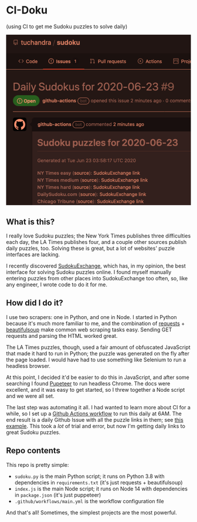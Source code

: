 # CI-Doku
(using CI to get me Sudoku puzzles to solve daily)

<img src="readme_img.png">

## What is this?
I really love Sudoku puzzles; the New York Times publishes three difficulties each day, the LA Times publishes four, and a couple other sources publish daily puzzles, too. Solving these is great, but a lot of websites' puzzle interfaces are lacking.

I recently discovered [SudokuExchange](https://sudokuexchange.com/), which has, in my opinion, the best interface for solving Sudoku puzzles online. I found myself manually entering puzzles from other places into SudokuExchange too often, so, like any engineer, I wrote code to do it for me.


## How did I do it?
I use two scrapers: one in Python, and one in Node. I started in Python because it's much more familiar to me, and the combination of [requests](https://requests.readthedocs.io/en/master/) + [beautifulsoup](https://www.crummy.com/software/BeautifulSoup/bs4/doc/) make common web scraping tasks easy. Sending GET requests and parsing the HTML worked great.

The LA Times puzzles, though, used a fair amount of obfuscated JavaScript that made it hard to run in Python; the puzzle was generated on the fly after the page loaded. I would have had to use something like Selenium to run a headless browser.

At this point, I decided it'd be easier to do this in JavaScript, and after some searching I found [Pupeteer](https://github.com/puppeteer/puppeteer) to run headless Chrome. The docs were excellent, and it was easy to get started, so I threw together a Node script and we were all set.

The last step was automating it all. I had wanted to learn more about CI for a while, so I set up a [Github Actions workflow](https://github.com/tuchandra/sudoku/actions) to run this daily at 6AM. The end result is a daily Github Issue with all the puzzle links in them; see [this example](https://github.com/tuchandra/sudoku/issues/9). This took a *lot* of trial and error, but now I'm getting daily links to great Sudoku puzzles.


## Repo contents
This repo is pretty simple:
 * `sudoku.py` is the main Python script; it runs on Python 3.8 with dependencies in `requirements.txt` (it's just requests + beautifulsoup)
 * `index.js` is the main Node script; it runs on Node 14 with dependencies in `package.json` (it's just puppeteer)
 * `.github/workflows/main.yml` is the workflow configuration file

And that's all! Sometimes, the simplest projects are the most powerful.
